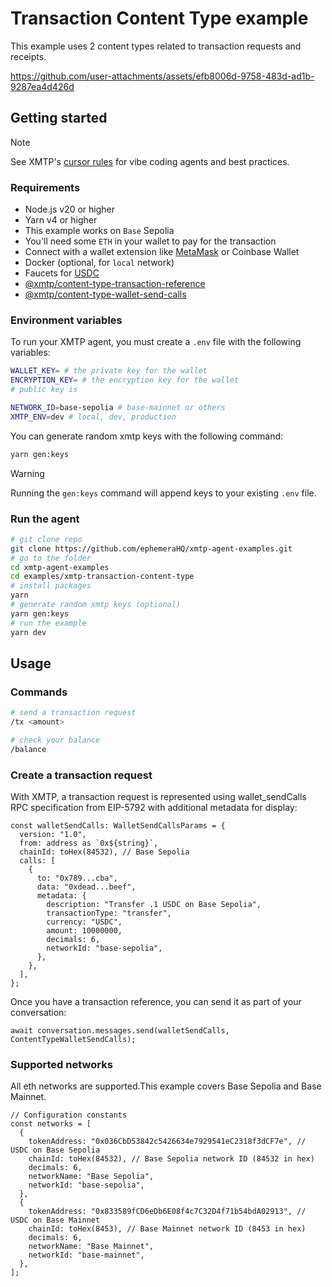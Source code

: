 # Transaction Content Type example

This example uses 2 content types related to transaction requests and receipts.

https://github.com/user-attachments/assets/efb8006d-9758-483d-ad1b-9287ea4d426d

## Getting started

> [!NOTE]
> See XMTP's [cursor rules](/.cursor/README.md) for vibe coding agents and best practices.

### Requirements

- Node.js v20 or higher
- Yarn v4 or higher
- This example works on `Base` Sepolia
- You'll need some `ETH` in your wallet to pay for the transaction
- Connect with a wallet extension like [MetaMask](https://metamask.io/) or Coinbase Wallet
- Docker (optional, for `local` network)
- Faucets for [USDC](https://faucet.circle.com)
- [@xmtp/content-type-transaction-reference](https://github.com/xmtp/xmtp-js/tree/main/content-types/content-type-transaction-reference)
- [@xmtp/content-type-wallet-send-calls](https://github.com/xmtp/xmtp-js/tree/main/content-types/content-type-wallet-send-calls)

### Environment variables

To run your XMTP agent, you must create a `.env` file with the following variables:

```bash
WALLET_KEY= # the private key for the wallet
ENCRYPTION_KEY= # the encryption key for the wallet
# public key is

NETWORK_ID=base-sepolia # base-mainnet or others
XMTP_ENV=dev # local, dev, production
```

You can generate random xmtp keys with the following command:

```bash
yarn gen:keys
```

> [!WARNING]
> Running the `gen:keys` command will append keys to your existing `.env` file.

### Run the agent

```bash
# git clone repo
git clone https://github.com/ephemeraHQ/xmtp-agent-examples.git
# go to the folder
cd xmtp-agent-examples
cd examples/xmtp-transaction-content-type
# install packages
yarn
# generate random xmtp keys (optional)
yarn gen:keys
# run the example
yarn dev
```

## Usage

### Commands

```bash
# send a transaction request
/tx <amount>

# check your balance
/balance
```

### Create a transaction request

With XMTP, a transaction request is represented using wallet_sendCalls RPC specification from EIP-5792 with additional metadata for display:

```tsx
const walletSendCalls: WalletSendCallsParams = {
  version: "1.0",
  from: address as `0x${string}`,
  chainId: toHex(84532), // Base Sepolia
  calls: [
    {
      to: "0x789...cba",
      data: "0xdead...beef",
      metadata: {
        description: "Transfer .1 USDC on Base Sepolia",
        transactionType: "transfer",
        currency: "USDC",
        amount: 10000000,
        decimals: 6,
        networkId: "base-sepolia",
      },
    },
  ],
};
```

Once you have a transaction reference, you can send it as part of your conversation:

```tsx
await conversation.messages.send(walletSendCalls, ContentTypeWalletSendCalls);
```

### Supported networks

All eth networks are supported.This example covers Base Sepolia and Base Mainnet.

```tsx
// Configuration constants
const networks = [
  {
    tokenAddress: "0x036CbD53842c5426634e7929541eC2318f3dCF7e", // USDC on Base Sepolia
    chainId: toHex(84532), // Base Sepolia network ID (84532 in hex)
    decimals: 6,
    networkName: "Base Sepolia",
    networkId: "base-sepolia",
  },
  {
    tokenAddress: "0x833589fCD6eDb6E08f4c7C32D4f71b54bdA02913", // USDC on Base Mainnet
    chainId: toHex(8453), // Base Mainnet network ID (8453 in hex)
    decimals: 6,
    networkName: "Base Mainnet",
    networkId: "base-mainnet",
  },
];
```
